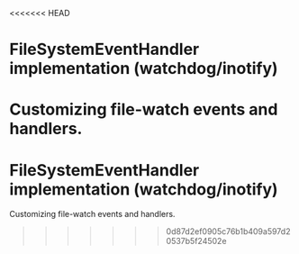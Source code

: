 <<<<<<< HEAD
# FileSystemEventHandler implementation (watchdog/inotify)

Customizing file-watch events and handlers.
=======
# FileSystemEventHandler implementation (watchdog/inotify)

Customizing file-watch events and handlers.
>>>>>>> 0d87d2ef0905c76b1b409a597d20537b5f24502e
